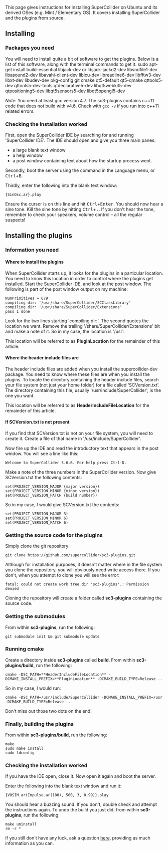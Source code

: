 This page gives instructions for installing SuperCollider on Ubuntu and its derived OSes (e.g. Mint / Elementary OS). It covers installing SuperCollider and the plugins from source.

## Installing 
### Packages you need
You will need to install quite a bit of software to get the plugins. Below is a list of this software, along with the terminal commands to get it.
    sudo apt-get install build-essential libjack-dev or libjack-jackd2-dev libsndfile1-dev libasound2-dev libavahi-client-dev libicu-dev libreadline6-dev libfftw3-dev libxt-dev libudev-dev pkg-config git cmake qt5-default qt5-qmake qttools5-dev qttools5-dev-tools qtdeclarative5-dev libqt5webkit5-dev qtpositioning5-dev libqt5sensors5-dev libqt5opengl5-dev

*Note*: You need at least gcc version 4.7. The sc3-plugins contains c++11 code that does not build with v4.6. Check with `gcc -v` if you run into c++11 related errors.

### Checking the installation worked
First, open the SuperCollider IDE by searching for and running 'SuperCollider IDE'. The IDE should open and give you three main panes:
* a large blank text window
* a help window
* a post window containing text about how the startup process went.

Secondly, boot the server using the command in the Language menu, or <kbd>Ctrl</kbd>+<kbd>B</kbd>.

Thirdly, enter the following into the blank text window:

    {SinOsc.ar}.play

Ensure the cursor is on this line and hit <kbd>Ctrl</kbd>+<kbd>Enter</kbd>. You should now hear a sine tone. Kill the sine tone by hitting <kbd>Ctrl</kbd>+<kbd>.</kbd>.
If you don't hear the tone, remember to check your speakers, volume control – all the regular suspects!

## Installing the plugins
### Information you need
#### Where to install the plugins
When SuperCollider starts up, it looks for the plugins in a particular location. You need to know this location in order to control where the plugins get installed.
Start the SuperCollider IDE, and look at the post window. The following is part of the post window output on my machine: 

    NumPrimitives = 679
    compiling dir: '/usr/share/SuperCollider/SCClassLibrary'
    compiling dir: '/usr/share/SuperCollider/Extensions'
    pass 1 done

Look for the two lines starting 'compiling dir:'. The second quotes the location we want. Remove the trailing '/share/SuperCollider/Extensions' bit and make a note of it. So in my case, the location is '/usr'.

This location will be referred to as **PluginLocation** for the remainder of this article.
#### Where the header include files are
The header include files are added when you install the supercollider-dev package. You need to know where these files are when you install the plugins.
To locate the directory containing the header include files, search your file system (not just your home folder) for a file called 'SCVersion.txt'. The directory containing this file, usually '/usr/include/SuperCollider', is the one you want.

This location will be referred to as **HeaderIncludeFileLocation** for the remainder of this article.

#### If SCVersion.txt is not present
If you find that SCVersion.txt is not on your file system, you will need to create it. Create a file of that name in '/usr/include/SuperCollider'.

Now fire up the IDE and read the introductory text that appears in the post window. You will see a line like this:

    Welcome to SuperCollider 3.6.6. For help press Ctrl-D.

Make a note of the three numbers in the SuperCollider version. Now give SCVersion.txt the following contents:

    set(PROJECT_VERSION_MAJOR {major version})
    set(PROJECT_VERSION_MINOR {minor version})
    set(PROJECT_VERSION_PATCH {build number})

So in my case, I would give SCVersion.txt the contents:

    set(PROJECT_VERSION_MAJOR 3)
    set(PROJECT_VERSION_MINOR 6)
    set(PROJECT_VERSION_PATCH 6)

### Getting the source code for the plugins
Simply clone the git repository:

    git clone https://github.com/supercollider/sc3-plugins.git

Although for installation purposes, it doesn't matter where in the file system you clone the repository, you will obviously need write access there. If you don't, when you attempt to clone you will see the error:

    fatal: could not create work tree dir 'sc3-plugins'.: Permission denied

Cloning the repository will create a folder called **sc3-plugins** containing the source code.
### Getting the submodules
From within **sc3-plugins**, run the following:

    git submodule init && git submodule update

### Running cmake
Create a directory inside **sc3-plugins** called **build**. From within **sc3-plugins/build**, run the following:

    cmake -DSC_PATH=**HeaderIncludeFileLocation** -DCMAKE_INSTALL_PREFIX=**PluginLocation** -DCMAKE_BUILD_TYPE=Release ..

So in my case, I would run:

    cmake -DSC_PATH=/usr/include/SuperCollider -DCMAKE_INSTALL_PREFIX=/usr -DCMAKE_BUILD_TYPE=Release ..

Don't miss out those two dots on the end!
### Finally, building the plugins
From within **sc3-plugins/build**, run the following:

    make
    sudo make install
    sudo ldconfig

### Checking the installation worked
If you have the IDE open, close it. Now open it again and boot the server.

Enter the following into the blank text window and run it:

    {VOSIM.ar(Impulse.ar(100), 500, 3, 0.99)}.play

You should hear a buzzing sound. If you don't, double check and attempt the instructions again. To undo the build you just did, from within **sc3-plugins**, run the following:

    make uninstall
    rm -r *

If you still don't have any luck, ask a question [here](http://new-supercollider-mailing-lists-forums-use-these.2681727.n2.nabble.com/SuperCollider-Users-New-Use-this-f2676391.html), providing as much information as you can.